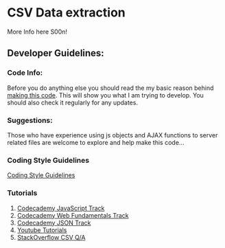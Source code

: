 CSV Data extraction
======

More Info here S00n!

## Developer Guidelines:

### Code Info:
Before you do anything else you should read the my basic reason behind [making this code](https://github.com/M-Hc0d3/csvAJAXapp). This will show you what I am trying to develop. You should  also check it regularly for any updates.

### Suggestions:
Those who have experience using js objects and AJAX functions to server related files are welcome to explore and help make this code...

### Coding Style Guidelines
[Coding Style Guidelines](https://github.com/Logi0/vilify/wiki/Coding-Style-Guidelines)

### Tutorials
1. [Codecademy JavaScript Track](http://www.codecademy.com/tracks/javascript)
2. [Codecademy Web Fundamentals Track](http://www.codecademy.com/tracks/web)
3. [Codecademy JSON Track](http://www.codecademy.com/courses/javascript-beginner-en-xTAfX/0#!/exercises/0)
4. [Youtube Tutorials](https://www.youtube.com)
5. [StackOverflow CSV Q/A](https://www.stackoverflow.com)
